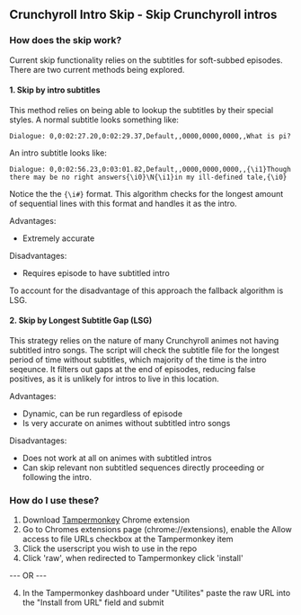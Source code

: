 ## Crunchyroll Intro Skip - Skip Crunchyroll intros

### How does the skip work?
Current skip functionality relies on the subtitles for soft-subbed episodes. There are two current methods being explored.
#### 1. Skip by intro subtitles
This method relies on being able to lookup the subtitles by their special styles. A normal subtitle looks something like:

```
Dialogue: 0,0:02:27.20,0:02:29.37,Default,,0000,0000,0000,,What is pi?
```

An intro subtitle looks like:

```
Dialogue: 0,0:02:56.23,0:03:01.82,Default,,0000,0000,0000,,{\i1}Though there may be no right answers{\i0}\N{\i1}in my ill-defined tale,{\i0}
```

Notice the the `{\i#}` format. This algorithm checks for the longest amount of sequential lines with this format and handles it as the intro.

Advantages:
- Extremely accurate

Disadvantages:
- Requires episode to have subtitled intro

To account for the disadvantage of this approach the fallback algorithm is LSG.


#### 2. Skip by Longest Subtitle Gap (LSG) 

This strategy relies on the nature of many Crunchyroll animes not having subtitled intro songs. The script will check the subtitle file for the longest period of time without subtitles, which majority of the time is the intro seqeunce. It filters out gaps at the end of episodes, reducing false positives, as it is unlikely for intros to live in this location. 

Advantages:
- Dynamic, can be run regardless of episode
- Is very accurate on animes without subtitled intro songs

Disadvantages:
- Does not work at all on animes with subtitled intros
- Can skip relevant non subtitled sequences directly proceeding or following the intro.



### How do I use these?
1. Download [Tampermonkey](https://chrome.google.com/webstore/detail/tampermonkey/dhdgffkkebhmkfjojejmpbldmpobfkfo?hl=en) Chrome extension
2. Go to Chromes extensions page (chrome://extensions), enable the Allow access to file URLs checkbox at the Tampermonkey item
3. Click the userscript you wish to use in the repo
4. Click 'raw', when redirected to Tampermonkey click 'install'

  --- OR ---
  
4. In the Tampermonkey dashboard under "Utilites" paste the raw URL into the "Install from URL" field and submit
